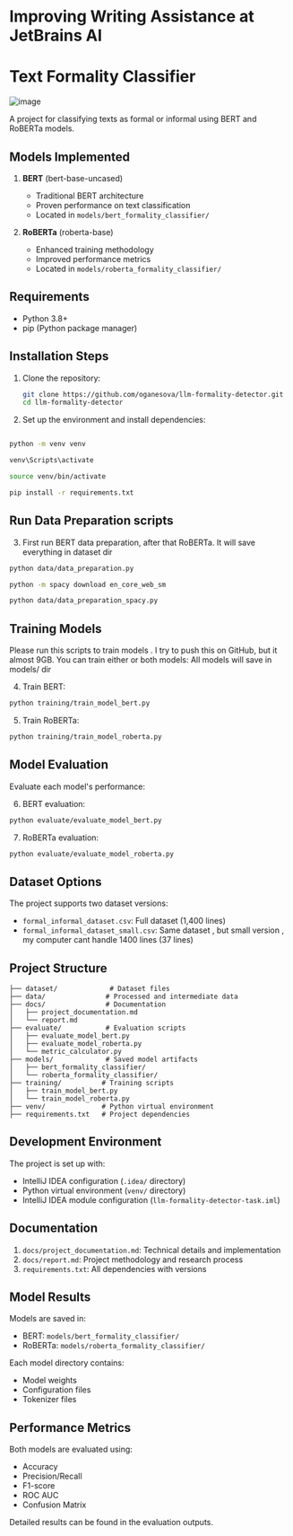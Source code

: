 # Improving Writing Assistance at JetBrains AI
# Text Formality Classifier

![image](https://github.com/user-attachments/assets/27bb86c1-f47b-4a1e-983e-6a0f563667fc)

A project for classifying texts as formal or informal using BERT and RoBERTa models.

## Models Implemented

1. **BERT** (bert-base-uncased)
   - Traditional BERT architecture
   - Proven performance on text classification
   - Located in `models/bert_formality_classifier/`

2. **RoBERTa** (roberta-base)
   - Enhanced training methodology
   - Improved performance metrics
   - Located in `models/roberta_formality_classifier/`

## Requirements

- Python 3.8+
- pip (Python package manager)

## Installation Steps

1. Clone the repository:
   ```bash
   git clone https://github.com/oganesova/llm-formality-detector.git
   cd llm-formality-detector
   ```

2. Set up the environment and install dependencies:
```bash

python -m venv venv

venv\Scripts\activate

source venv/bin/activate

pip install -r requirements.txt
```
## Run Data Preparation scripts
3. First run BERT data preparation, after that RoBERTa. It will save everything in dataset dir 

```bash
python data/data_preparation.py

python -m spacy download en_core_web_sm

python data/data_preparation_spacy.py
```

## Training Models
Please run this scripts to train models . I try to push this on GitHub, but it almost 9GB.
You can train either or both models:
All models will save in models/ dir 

4. Train BERT:

```bash
python training/train_model_bert.py
```

5. Train RoBERTa:

```bash
python training/train_model_roberta.py
```

## Model Evaluation

Evaluate each model's performance:

6. BERT evaluation:

```bash
python evaluate/evaluate_model_bert.py
```

7. RoBERTa evaluation:

```bash
python evaluate/evaluate_model_roberta.py
```


## Dataset Options

The project supports two dataset versions:
- `formal_informal_dataset.csv`: Full dataset (1,400 lines)
- `formal_informal_dataset_small.csv`: Same dataset , but small version , my computer cant handle 1400 lines (37 lines)


## Project Structure

```
├── dataset/             # Dataset files
├── data/               # Processed and intermediate data
├── docs/               # Documentation
│   ├── project_documentation.md
│   └── report.md
├── evaluate/           # Evaluation scripts
│   ├── evaluate_model_bert.py
│   ├── evaluate_model_roberta.py
│   └── metric_calculator.py
├── models/             # Saved model artifacts
│   ├── bert_formality_classifier/
│   └── roberta_formality_classifier/
├── training/          # Training scripts
│   ├── train_model_bert.py
│   └── train_model_roberta.py
├── venv/              # Python virtual environment
├── requirements.txt   # Project dependencies
```

## Development Environment

The project is set up with:
- IntelliJ IDEA configuration (`.idea/` directory)
- Python virtual environment (`venv/` directory)
- IntelliJ IDEA module configuration (`llm-formality-detector-task.iml`)

## Documentation

1. `docs/project_documentation.md`: Technical details and implementation
2. `docs/report.md`: Project methodology and research process
3. `requirements.txt`: All dependencies with versions

## Model Results

Models are saved in:
- BERT: `models/bert_formality_classifier/`
- RoBERTa: `models/roberta_formality_classifier/`

Each model directory contains:
- Model weights
- Configuration files
- Tokenizer files

## Performance Metrics

Both models are evaluated using:
- Accuracy
- Precision/Recall
- F1-score
- ROC AUC
- Confusion Matrix

Detailed results can be found in the evaluation outputs. 
